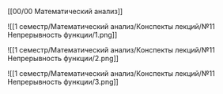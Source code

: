 [[00/00 Математический анализ]]

![[1 семестр/Математический анализ/Конспекты лекций/№11 Непрерывность функции/1.png]]

![[1 семестр/Математический анализ/Конспекты лекций/№11 Непрерывность функции/2.png]]

![[1 семестр/Математический анализ/Конспекты лекций/№11 Непрерывность функции/3.png]]
